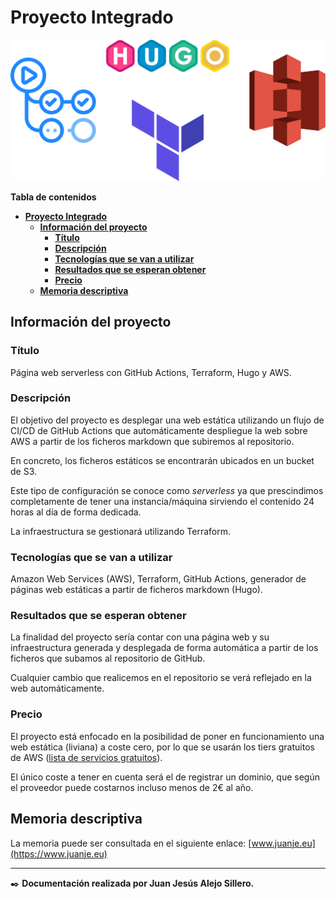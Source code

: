 # **Proyecto Integrado**

<p align="center">
  <img src="img/Portada.png" alt="Portada" />
</p>

**Tabla de contenidos**

- [**Proyecto Integrado**](#proyecto-integrado)
  - [**Información del proyecto**](#información-del-proyecto)
    - [**Título**](#título)
    - [**Descripción**](#descripción)
    - [**Tecnologías que se van a utilizar**](#tecnologías-que-se-van-a-utilizar)
    - [**Resultados que se esperan obtener**](#resultados-que-se-esperan-obtener)
    - [**Precio**](#precio)
  - [**Memoria descriptiva**](#memoria-descriptiva)

## **Información del proyecto**

### **Título**

Página web serverless con GitHub Actions, Terraform, Hugo y AWS.

### **Descripción**

El objetivo del proyecto es desplegar una web estática utilizando un flujo de CI/CD de GitHub Actions que automáticamente despliegue la web sobre AWS a partir de los ficheros markdown que subiremos al repositorio.

En concreto, los ficheros estáticos se encontrarán ubicados en un bucket de S3.

Este tipo de configuración se conoce como *serverless* ya que prescindimos completamente de tener una instancia/máquina sirviendo el contenido 24 horas al día de forma dedicada.

La infraestructura se gestionará utilizando Terraform.

### **Tecnologías que se van a utilizar**

Amazon Web Services (AWS), Terraform, GitHub Actions, generador de páginas web estáticas a partir de ficheros markdown (Hugo).

### **Resultados que se esperan obtener**

La finalidad del proyecto sería contar con una página web y su infraestructura generada y desplegada de forma automática a partir de los ficheros que subamos al repositorio de GitHub.

Cualquier cambio que realicemos en el repositorio se verá reflejado en la web automáticamente.

### **Precio**

El proyecto está enfocado en la posibilidad de poner en funcionamiento una web estática (liviana) a coste cero, por lo que se usarán los tiers gratuitos de AWS ([lista de servicios gratuitos](https://aws.amazon.com/es/free/?all-free-tier.sort-by=item.additionalFields.SortRank&all-free-tier.sort-order=asc&awsf.Free%20Tier%20Types=*all&awsf.Free%20Tier%20Categories=*all)).

El único coste a tener en cuenta será el de registrar un dominio, que según el proveedor puede costarnos incluso menos de 2€ al año.

## **Memoria descriptiva**

La memoria puede ser consultada en el siguiente enlace: [www.juanje.eu](https://www.juanje.eu)

---

✒️ **Documentación realizada por Juan Jesús Alejo Sillero.**
